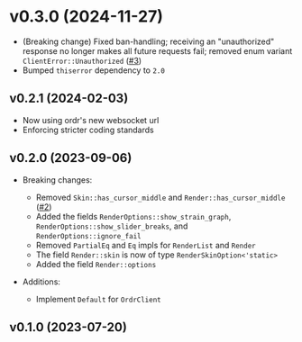# v0.3.0 (2024-11-27)

- (Breaking change) Fixed ban-handling; receiving an "unauthorized" response no longer makes all
  future requests fail; removed enum variant `ClientError::Unauthorized` ([#3])
- Bumped `thiserror` dependency to `2.0`

## v0.2.1 (2024-02-03)

- Now using ordr's new websocket url
- Enforcing stricter coding standards

## v0.2.0 (2023-09-06)

- Breaking changes:
  - Removed `Skin::has_cursor_middle` and `Render::has_cursor_middle` ([#2])
  - Added the fields `RenderOptions::show_strain_graph`, `RenderOptions::show_slider_breaks`, and `RenderOptions::ignore_fail`
  - Removed `PartialEq` and `Eq` impls for `RenderList` and `Render`
  - The field `Render::skin` is now of type `RenderSkinOption<'static>`
  - Added the field `Render::options`

- Additions:
  - Implement `Default` for `OrdrClient`

## v0.1.0 (2023-07-20)

[#2]: https://github.com/MaxOhn/rosu-render/pull/2
[#3]: https://github.com/MaxOhn/rosu-render/pull/3